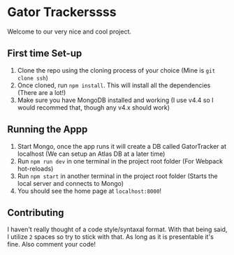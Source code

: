 # Gator Trackerssss
Welcome to our very nice and cool project.
## First time Set-up
1. Clone the repo using the cloning process of your choice (Mine is `git clone ssh`)
2. Once cloned, run `npm install`. This will install all the dependencies (There are a lot!)
3. Make sure you have MongoDB installed and working (I use v4.4 so I would recommed that, though any v4.x should work)

## Running the Appp
1. Start Mongo, once the app runs it will create a DB called GatorTracker at localhost (We can setup an Atlas DB at a later time)
2. Run `npm run dev` in one terminal in the project root folder (For Webpack hot-reloads)
3. Run `npm start` in another terminal in the project root folder (Starts the local server and connects to Mongo)
4. You should see the home page at `localhost:8000`!

## Contributing
I haven't really thought of a code style/syntaxal format. With that being said, I utilize `2` spaces so try to stick with that. As long as it is presentable it's fine. Also comment your code!